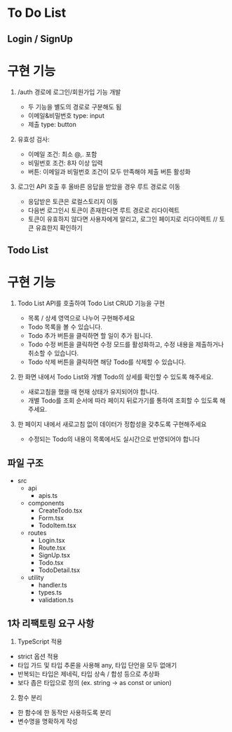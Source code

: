 # To Do List

## Login / SignUp

# 구현 기능

1. /auth 경로에 로그인/회원가입 기능 개발

   - 두 기능을 별도의 경로로 구분해도 됨
   - 이메일&비밀번호 type: input
   - 제출 type: button

2. 유효성 검사:

   - 이메일 조건: 최소 @,. 포함
   - 비밀번호 조건: 8자 이상 입력
   - 버튼: 이메일과 비밀번호 조건이 모두 만족해야 제출 버튼 활성화

3. 로그인 API 호출 후 올바른 응답을 받았을 경우 루트 경로로 이동

   - 응답받은 토큰은 로컬스토리지 이동
   - 다음번 로그인시 토큰이 존재한다면 루트 경로로 리다이렉트
   - 토큰이 유효하지 않다면 사용자에게 알리고, 로그인 페이지로 리다이렉트 // 토큰 유효한지 확인하기

## Todo List

# 구현 기능

1. Todo List API를 호출하여 Todo List CRUD 기능을 구현

   - 목록 / 상세 영역으로 나누어 구현해주세요
   - Todo 목록을 볼 수 있습니다.
   - Todo 추가 버튼을 클릭하면 할 일이 추가 됩니다.
   - Todo 수정 버튼을 클릭하면 수정 모드를 활성화하고, 수정 내용을 제출하거나 취소할 수 있습니다.
   - Todo 삭제 버튼을 클릭하면 해당 Todo를 삭제할 수 있습니다.

2. 한 화면 내에서 Todo List와 개별 Todo의 상세를 확인할 수 있도록 해주세요.

   - 새로고침을 했을 때 현재 상태가 유지되어야 합니다.
   - 개별 Todo를 조회 순서에 따라 페이지 뒤로가기를 통하여 조회할 수 있도록 해주세요.

3. 한 페이지 내에서 새로고침 없이 데이터가 정합성을 갖추도록 구현해주세요
   - 수정되는 Todo의 내용이 목록에서도 실시간으로 반영되어야 합니다

## 파일 구조

- src
  - api
    - apis.ts
  - components
    - CreateTodo.tsx
    - Form.tsx
    - TodoItem.tsx
  - routes
    - Login.tsx
    - Route.tsx
    - SignUp.tsx
    - Todo.tsx
    - TodoDetail.tsx
  - utility
    - handler.ts
    - types.ts
    - validation.ts

## 1차 리팩토링 요구 사항

1. TypeScript 적용

- strict 옵션 적용
- 타입 가드 및 타입 추론을 사용해 any, 타입 단언을 모두 없애기
- 반복되는 타입은 제네릭, 타입 상속 / 합성 등으로 추상화
- 보다 좁은 타입으로 정의 (ex. string → as const or union)

2. 함수 분리
- 한 함수에 한 동작만 사용하도록 분리
- 변수명을 명확하게 작성

